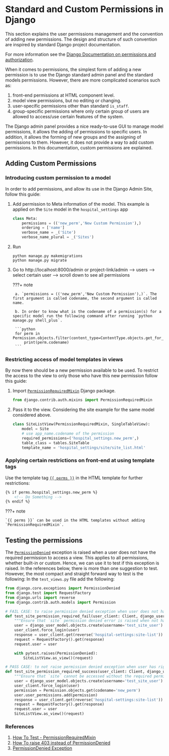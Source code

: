 <!--
SPDX-FileCopyrightText: Copyright (C) 2022 Opal Health Informatics Group at the Research Institute of the McGill University Health Centre <john.kildea@mcgill.ca>

SPDX-License-Identifier: AGPL-3.0-or-later
-->

# Standard and Custom Permissions in Django

This section explains the user permissions management and the convention of adding new permissions. The design and structure of such convention are inspired by standard Django project documentation.

For more information see the [Django Documentation on permissions and authorization](https://docs.djangoproject.com/en/dev/topics/auth/default/#permissions-and-authorization).

When it comes to permissions, the simplest form of adding a new permission is to use the Django standard admin panel and the standard models permissions. However, there are more complicated scenarios such as:

1. front-end permissions at HTML component level.
2. model view permissions, but no editing or changing.
3. user-specific permissions other than standard `is_staff`.
4. group-specific permissions where only certain group of users are allowed to access/use certain features of the system.

The Django admin panel provides a nice ready-to-use GUI to manage model permissions, it allows the adding of permissions to specific users. In addition, it allows the forming of new groups and the assigning of permissions to them. However, it does not provide a way to add custom permissions. In this documentation, custom permissions are explained.

## Adding Custom Permissions

### Introducing custom permission to a model

In order to add permissions, and allow its use in the Django Admin Site, follow this guide:

1. Add permission to Meta information of the model. This example is applied on the `Site` model in the `hospital_settings` app

    ```python
    class Meta:
        permissions = (('new_perm','New Custom Permission'),)
        ordering = ['name']
        verbose_name = _('Site')
        verbose_name_plural = _('Sites')
    ```

2. Run

    ```shell
    python manage.py makemigrations
    python manage.py migrate
    ```

3. Go to http://localhost:8000/admin or project-link/admin --> users --> select certain user --> scroll down to see all permissions

    ???+ note

        a. `permissions = (('new_perm','New Custom Permission'),)`. The first argument is called codename, the second argument is called name.

        b. In order to know what is the codename of a permission(s) for a specific model run the following command after running `python manage.py shell_plus`.

        ```python
        for perm in Permission.objects.filter(content_type=ContentType.objects.get_for_model(Site)):
            print(perm.codename)
        ```

### Restricting access of model templates in views

By now there should be a new permission available to be used. To restrict the access to the view to only those who have this new permission follow this guide:

1. Import [`PermissionRequiredMixin`](https://docs.djangoproject.com/en/dev/topics/auth/default/#the-permissionrequiredmixin-mixin) Django package.

    ```python
    from django.contrib.auth.mixins import PermissionRequiredMixin
    ```

2. Pass it to the view. Considering the site example for the same model considered above.

    ```python
    class SiteListView(PermissionRequiredMixin, SingleTableView):
        model = Site
        # use app_name.codename of the permission
        required_permissions=('hospital_settings.new_perm',)
        table_class = tables.SiteTable
        template_name = 'hospital_settings/site/site_list.html'
    ```

### Applying certain restrictions on front-end at using template tags

Use the template tag [`{{ perms }}`](https://docs.djangoproject.com/en/dev/topics/auth/default/#permissions) in the HTML template for further restrictions:

```html
{% if perms.hospital_settings.new_perm %}
    <!-- Do Something -->
{% endif %}
```

???+ note

    `{{ perms }}` can be used in the HTML templates without adding `PermissionRequiredMixin`.

## Testing the permissions

The [`PermissionDenied`](https://docs.djangoproject.com/en/dev/topics/testing/tools/#exceptions) exception is raised when a user does not have the required permission to access a view. This applies to all permissions, whether built-in or custom. Hence, we can use it to test if this exception is raised. In the references below, there is more than one suggestion to test. However, the most compact and straight forward way to test is the following: In the `test_views.py` file add the following:

```python
from django.core.exceptions import PermissionDenied
from django.test import RequestFactory
from django.urls import reverse
from django.contrib.auth.models import Permission

# FAIL CASE: to raise permission denied exception when user does not have right privilege
def test_site_permission_required_fail(user_client: Client, django_user_model: User) -> None:
    """Ensure that `site` permission denied error is raised when not having privilege"""
    user = django_user_model.objects.create(username='test_site_user')
    user_client.force_login(user)
    response = user_client.get(reverse('hospital-settings:site-list'))
    request = RequestFactory().get(response)
    request.user = user

    with pytest.raises(PermissionDenied):
        SiteListView.as_view()(request)

# PASS CASE: to not raise permission denied exception when user has right privilege
def test_site_permission_required_success(user_client: Client, django_user_model: User) -> None:
    """Ensure that `site` cannot be accessed without the required permission."""
    user = django_user_model.objects.create(username='test_site_user')
    user_client.force_login(user)
    permission = Permission.objects.get(codename='new_perm')
    user.user_permissions.add(permission)
    response = user_client.get(reverse('hospital-settings:site-list'))
    request = RequestFactory().get(response)
    request.user = user
    SiteListView.as_view()(request)
```

### References

1. [How To Test - PermissionRequiredMixin](https://splunktool.com/test-permissionrequiredmixin-raises-permissiondenied-instead-of-403)
2. [How To raise 403 instead of PermissionDenied](https://stackoverflow.com/questions/42284168/test-permissionrequiredmixin-raises-permissiondenied-instead-of-403)
3. [PermissionDenied Exception](https://docs.djangoproject.com/en/dev/topics/testing/tools/#exceptions)
